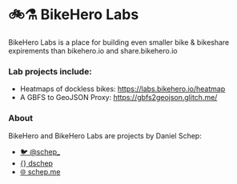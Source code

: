 # 🚲⚗️ BikeHero Labs

BikeHero Labs is a place for building even smaller bike & bikeshare expirements than bikehero.io
and share.bikehero.io

### Lab projects include:
 * Heatmaps of dockless bikes: https://labs.bikehero.io/heatmap
 * A GBFS to GeoJSON Proxy: https://gbfs2geojson.glitch.me/


### About
BikeHero and BikeHero Labs are projects by Daniel Schep:
 * [🐦 @schep_](https://twitter.com/schep_)
 * [{} dschep](https://github.com/dschep)
 * [🌐 schep.me](https://schep.me)
